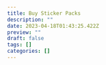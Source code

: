 ```yaml
---
title: Buy Sticker Packs
description: ""
date: 2023-04-18T01:43:25.422Z
preview: ""
draft: false
tags: []
categories: []
---
```

